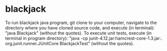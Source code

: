 # blackjack
To run blackjack java program, git clone to your computer, navigate to the directory where you have cloned source code, and execute (in terminal): "java Blackjack" (without the quotes). To execute unit tests, execute (in terminal in program directory): "java -cp junit-4.12.jar:hamcrest-core-1.3.jar:. org.junit.runner.JUnitCore BlackjackTest" (without the quotes).
